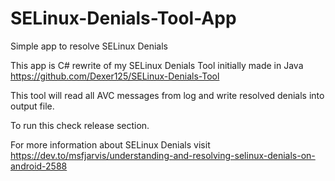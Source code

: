 # SELinux-Denials-Tool-App
Simple app to resolve SELinux Denials

This app is C# rewrite of my SELinux Denials Tool initially made in Java https://github.com/Dexer125/SELinux-Denials-Tool

This tool will read all AVC messages from log and write resolved denials into output file. 

To run this check release section.

For more information about SELinux Denials visit https://dev.to/msfjarvis/understanding-and-resolving-selinux-denials-on-android-2588
